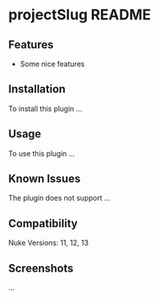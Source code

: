 # __projectSlug__ README

## Features

- Some nice features

## Installation

To install this plugin ...

## Usage

To use this plugin ...

## Known Issues

The plugin does not support ...

## Compatibility

Nuke Versions: 11, 12, 13

## Screenshots

...
